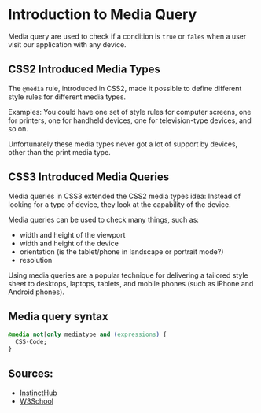# Introduction to Media Query
Media query are used to check if a condition is `true` or `fales` when a user visit our application with any device. 


## CSS2 Introduced Media Types
The `@media` rule, introduced in CSS2, made it possible to define different style rules for different media types.

Examples: You could have one set of style rules for computer screens, one for printers, one for handheld devices, one for television-type devices, and so on.

Unfortunately these media types never got a lot of support by devices, other than the print media type.

## CSS3 Introduced Media Queries
Media queries in CSS3 extended the CSS2 media types idea: Instead of looking for a type of device, they look at the capability of the device.

Media queries can be used to check many things, such as:

* width and height of the viewport
* width and height of the device
* orientation (is the tablet/phone in landscape or portrait mode?)
* resolution

Using media queries are a popular technique for delivering a tailored style sheet to desktops, laptops, tablets, and mobile phones (such as iPhone and Android phones).

## Media query syntax
```css
@media not|only mediatype and (expressions) {
  CSS-Code;
}
```

## Sources:
* [InstinctHub](https://skills.instincthub.com/)
* [W3School](https://www.w3schools.com/css/css3_mediaqueries.asp)
